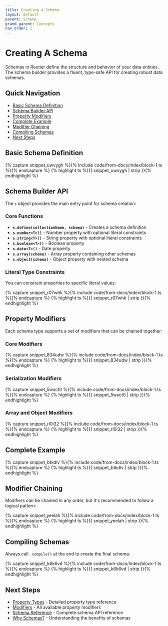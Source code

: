 ```yaml
---
title: Creating a Schema
layout: default
parent: Schema
grand_parent: Concepts
nav_order: 1
---
```


# Creating A Schema

Schemas in Routier define the structure and behavior of your data entities. The schema builder provides a fluent, type-safe API for creating robust data schemas.

## Quick Navigation

- [Basic Schema Definition](#basic-schema-definition)
- [Schema Builder API](#schema-builder-api)
- [Property Modifiers](#property-modifiers)
- [Complete Example](#complete-example)
- [Modifier Chaining](#modifier-chaining)
- [Compiling Schemas](#compiling-schemas)
- [Next Steps](#next-steps)

## Basic Schema Definition

{% capture snippet_uwvygh %}{% include code/from-docs/index/block-1.ts %}{% endcapture %}
{% highlight ts %}{{ snippet_uwvygh  | strip }}{% endhighlight %}

## Schema Builder API

The `s` object provides the main entry point for schema creation:

### Core Functions

- **`s.define(collectionName, schema)`** - Creates a schema definition
- **`s.number<T>()`** - Number property with optional literal constraints
- **`s.string<T>()`** - String property with optional literal constraints
- **`s.boolean<T>()`** - Boolean property
- **`s.date<T>()`** - Date property
- **`s.array(schema)`** - Array property containing other schemas
- **`s.object(schema)`** - Object property with nested schema

### Literal Type Constraints

You can constrain properties to specific literal values:

{% capture snippet_r07whk %}{% include code/from-docs/index/block-1.ts %}{% endcapture %}
{% highlight ts %}{{ snippet_r07whk  | strip }}{% endhighlight %}

## Property Modifiers

Each schema type supports a set of modifiers that can be chained together:

### Core Modifiers

{% capture snippet_834udw %}{% include code/from-docs/index/block-1.ts %}{% endcapture %}
{% highlight ts %}{{ snippet_834udw  | strip }}{% endhighlight %}

### Serialization Modifiers

{% capture snippet_5wxct0 %}{% include code/from-docs/index/block-1.ts %}{% endcapture %}
{% highlight ts %}{{ snippet_5wxct0  | strip }}{% endhighlight %}

### Array and Object Modifiers

{% capture snippet_rl0i32 %}{% include code/from-docs/index/block-1.ts %}{% endcapture %}
{% highlight ts %}{{ snippet_rl0i32  | strip }}{% endhighlight %}

## Complete Example

{% capture snippet_btkdlv %}{% include code/from-docs/index/block-1.ts %}{% endcapture %}
{% highlight ts %}{{ snippet_btkdlv  | strip }}{% endhighlight %}

## Modifier Chaining

Modifiers can be chained in any order, but it's recommended to follow a logical pattern:

{% capture snippet_yeelah %}{% include code/from-docs/index/block-1.ts %}{% endcapture %}
{% highlight ts %}{{ snippet_yeelah  | strip }}{% endhighlight %}

## Compiling Schemas

Always call `.compile()` at the end to create the final schema:

{% capture snippet_k6k6vd %}{% include code/from-docs/index/block-1.ts %}{% endcapture %}
{% highlight ts %}{{ snippet_k6k6vd  | strip }}{% endhighlight %}

## Next Steps

- [Property Types](property-types/README.md) - Detailed property type reference
- [Modifiers](modifiers/README.md) - All available property modifiers
- [Schema Reference](reference.md) - Complete schema API reference
- [Why Schemas?](why-schemas.md) - Understanding the benefits of schemas
